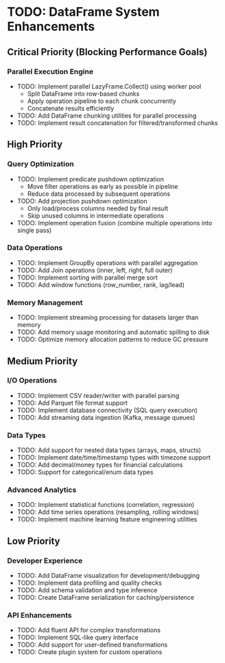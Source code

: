# TODO: DataFrame System Enhancements

## Critical Priority (Blocking Performance Goals)

### Parallel Execution Engine

- TODO: Implement parallel LazyFrame.Collect() using worker pool
  - Split DataFrame into row-based chunks
  - Apply operation pipeline to each chunk concurrently
  - Concatenate results efficiently
- TODO: Add DataFrame chunking utilities for parallel processing
- TODO: Implement result concatenation for filtered/transformed chunks

## High Priority

### Query Optimization

- TODO: Implement predicate pushdown optimization
  - Move filter operations as early as possible in pipeline
  - Reduce data processed by subsequent operations
- TODO: Add projection pushdown optimization
  - Only load/process columns needed by final result
  - Skip unused columns in intermediate operations
- TODO: Implement operation fusion (combine multiple operations into single pass)

### Data Operations

- TODO: Implement GroupBy operations with parallel aggregation
- TODO: Add Join operations (inner, left, right, full outer)
- TODO: Implement sorting with parallel merge sort
- TODO: Add window functions (row_number, rank, lag/lead)

### Memory Management

- TODO: Implement streaming processing for datasets larger than memory
- TODO: Add memory usage monitoring and automatic spilling to disk
- TODO: Optimize memory allocation patterns to reduce GC pressure

## Medium Priority

### I/O Operations

- TODO: Implement CSV reader/writer with parallel parsing
- TODO: Add Parquet file format support
- TODO: Implement database connectivity (SQL query execution)
- TODO: Add streaming data ingestion (Kafka, message queues)

### Data Types

- TODO: Add support for nested data types (arrays, maps, structs)
- TODO: Implement date/time/timestamp types with timezone support
- TODO: Add decimal/money types for financial calculations
- TODO: Support for categorical/enum data types

### Advanced Analytics

- TODO: Implement statistical functions (correlation, regression)
- TODO: Add time series operations (resampling, rolling windows)
- TODO: Implement machine learning feature engineering utilities

## Low Priority

### Developer Experience

- TODO: Add DataFrame visualization for development/debugging
- TODO: Implement data profiling and quality checks
- TODO: Add schema validation and type inference
- TODO: Create DataFrame serialization for caching/persistence

### API Enhancements

- TODO: Add fluent API for complex transformations
- TODO: Implement SQL-like query interface
- TODO: Add support for user-defined transformations
- TODO: Create plugin system for custom operations

